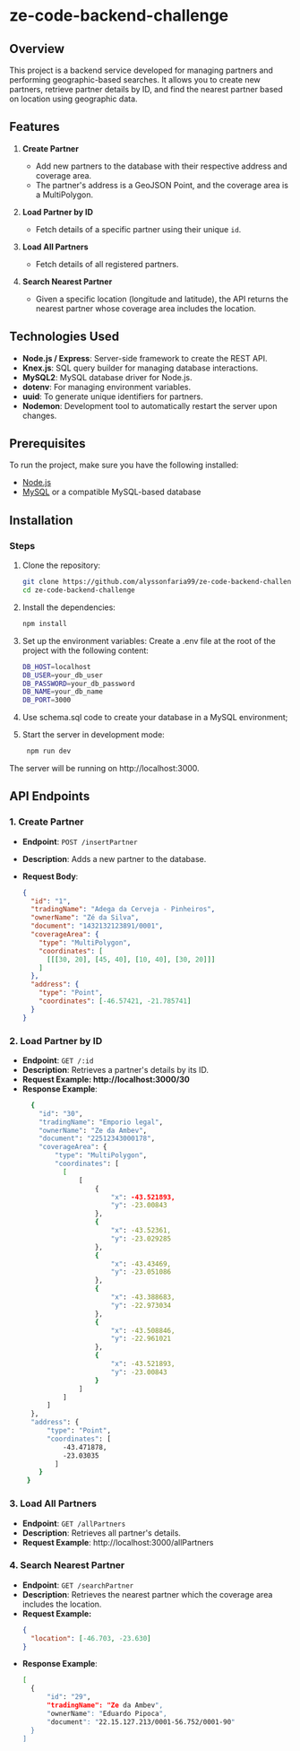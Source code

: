 # ze-code-backend-challenge

## Overview

This project is a backend service developed for managing partners and performing geographic-based searches. It allows you to create new partners, retrieve partner details by ID, and find the nearest partner based on location using geographic data.

## Features

1. **Create Partner**
   - Add new partners to the database with their respective address and coverage area.
   - The partner's address is a GeoJSON Point, and the coverage area is a MultiPolygon.

2. **Load Partner by ID**
   - Fetch details of a specific partner using their unique `id`.
     
2. **Load All Partners**
   - Fetch details of all registered partners.

3. **Search Nearest Partner**
   - Given a specific location (longitude and latitude), the API returns the nearest partner whose coverage area includes the location.

## Technologies Used

- **Node.js / Express**: Server-side framework to create the REST API.
- **Knex.js**: SQL query builder for managing database interactions.
- **MySQL2**: MySQL database driver for Node.js.
- **dotenv**: For managing environment variables.
- **uuid**: To generate unique identifiers for partners.
- **Nodemon**: Development tool to automatically restart the server upon changes.

## Prerequisites

To run the project, make sure you have the following installed:

- [Node.js](https://nodejs.org/en/)
- [MySQL](https://www.mysql.com/) or a compatible MySQL-based database

## Installation

### Steps

1. Clone the repository:

   ```bash
   git clone https://github.com/alyssonfaria99/ze-code-backend-challenge.git
   cd ze-code-backend-challenge

2. Install the dependencies:

     ```bash
     npm install

3. Set up the environment variables:
   Create a .env file at the root of the project with the following content:

     ```bash
     DB_HOST=localhost
     DB_USER=your_db_user
     DB_PASSWORD=your_db_password
     DB_NAME=your_db_name
     DB_PORT=3000

4. Use schema.sql code to create your database in a MySQL environment;

5. Start the server in development mode:
   ```bash
    npm run dev
   
The server will be running on http://localhost:3000.

  ## API Endpoints

### 1. Create Partner

- **Endpoint**: `POST /insertPartner`
- **Description**: Adds a new partner to the database.
- **Request Body**:

  ```json
  {
    "id": "1",
    "tradingName": "Adega da Cerveja - Pinheiros",
    "ownerName": "Zé da Silva",
    "document": "1432132123891/0001",
    "coverageArea": {
      "type": "MultiPolygon",
      "coordinates": [
        [[[30, 20], [45, 40], [10, 40], [30, 20]]]
      ]
    },
    "address": {
      "type": "Point",
      "coordinates": [-46.57421, -21.785741]
    }
  }
  
### 2. Load Partner by ID

- **Endpoint**: `GET /:id`
- **Description**: Retrieves a partner's details by its ID.
- **Request Example: http://localhost:3000/30**
- **Response Example**:
  ```bash
    {
	  "id": "30",
	  "tradingName": "Emporio legal",
	  "ownerName": "Ze da Ambev",
	  "document": "22512343000178",
	  "coverageArea": {
		  "type": "MultiPolygon",
		  "coordinates": [
			[
				[
					{
						"x": -43.521893,
						"y": -23.00843
					},
					{
						"x": -43.52361,
						"y": -23.029285
					},
					{
						"x": -43.43469,
						"y": -23.051086
					},
					{
						"x": -43.388683,
						"y": -22.973034
					},
					{
						"x": -43.508846,
						"y": -22.961021
					},
					{
						"x": -43.521893,
						"y": -23.00843
					}
				]
			]
		]
	},
	"address": {
		"type": "Point",
		"coordinates": [
			-43.471878,
			-23.03035
		  ]
	  }
   }

### 3. Load All Partners

- **Endpoint**: `GET /allPartners`
- **Description**: Retrieves all partner's details.
- **Request Example**: http://localhost:3000/allPartners
  
### 4. Search Nearest Partner
- **Endpoint**: `GET /searchPartner`
- **Description**: Retrieves the nearest partner which the coverage area includes the location.
- **Request Example:**
  ```json
  {
	"location": [-46.703, -23.630]
  }
- **Response Example**:
  ```bash
  [
	{
		"id": "29",
		"tradingName": "Ze da Ambev",
		"ownerName": "Eduardo Pipoca",
		"document": "22.15.127.213/0001-56.752/0001-90"
	}
  ]




